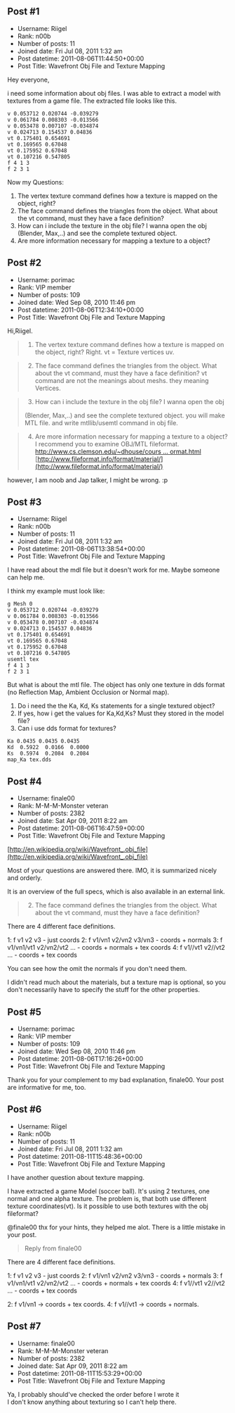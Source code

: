## Post #1
- Username: Riigel
- Rank: n00b
- Number of posts: 11
- Joined date: Fri Jul 08, 2011 1:32 am
- Post datetime: 2011-08-06T11:44:50+00:00
- Post Title: Wavefront Obj File and Texture Mapping

Hey everyone,

i need some information about obj files. I was able to extract a model with textures from a game file. The extracted file looks like this.

```
v 0.053712 0.020744 -0.039279
v 0.061784 0.008303 -0.013566
v 0.053478 0.007107 -0.034874
v 0.024713 0.154537 0.04836
vt 0.175401 0.654691
vt 0.169565 0.67048
vt 0.175952 0.67048
vt 0.107216 0.547805
f 4 1 3
f 2 3 1

```


Now my Questions:
1. The vertex texture command defines how a texture is mapped on the object, right?
2. The face command defines the triangles from the object. What about the vt command, must they have a face definition?
3. How can i include the texture in the obj file? I wanna open the obj 
(Blender, Max,..) and see the complete textured object.
4. Are more information necessary for mapping a texture to a object?
## Post #2
- Username: porimac
- Rank: VIP member
- Number of posts: 109
- Joined date: Wed Sep 08, 2010 11:46 pm
- Post datetime: 2011-08-06T12:34:10+00:00
- Post Title: Wavefront Obj File and Texture Mapping

Hi,Riigel.

> 1. The vertex texture command defines how a texture is mapped on the object, right?
Right. vt = Texture vertices uv.

> 2. The face command defines the triangles from the object. What about the vt command, must they have a face definition?
vt command are not the meanings about meshs. they meaning Vertices.

> 3. How can i include the texture in the obj file? I wanna open the obj
>
> (Blender, Max,..) and see the complete textured object.
you will make MTL file.
and write mtllib/usemtl command in obj file.

> 4. Are more information necessary for mapping a texture to a object?
I recommend you to examine OBJ/MTL fileformat.
[http://www.cs.clemson.edu/~dhouse/cours ... ormat.html](http://www.cs.clemson.edu/~dhouse/courses/405/docs/brief-obj-file-format.html)
[http://www.fileformat.info/format/material/](http://www.fileformat.info/format/material/)

however, I am noob and Jap talker, I might be wrong. :p
## Post #3
- Username: Riigel
- Rank: n00b
- Number of posts: 11
- Joined date: Fri Jul 08, 2011 1:32 am
- Post datetime: 2011-08-06T13:38:54+00:00
- Post Title: Wavefront Obj File and Texture Mapping

I have read about the mdl file but it doesn't work for me.
Maybe someone can help me.

I think my example must look like:

```
g Mesh 0
v 0.053712 0.020744 -0.039279
v 0.061784 0.008303 -0.013566
v 0.053478 0.007107 -0.034874
v 0.024713 0.154537 0.04836
vt 0.175401 0.654691
vt 0.169565 0.67048
vt 0.175952 0.67048
vt 0.107216 0.547805
usemtl tex
f 4 1 3
f 2 3 1

```


But what is about the mtl file. The object has only one texture in dds format (no Reflection Map, Ambient Occlusion or Normal map). 

1. Do i need the the Ka, Kd, Ks statements for a single textured object?
2. If yes, how i get the values for Ka,Kd,Ks? Must they stored in the model file?
3. Can i use dds format for textures?

```
Ka 0.0435 0.0435 0.0435
Kd  0.5922  0.0166  0.0000
Ks  0.5974  0.2084  0.2084
map_Ka tex.dds

```
## Post #4
- Username: finale00
- Rank: M-M-M-Monster veteran
- Number of posts: 2382
- Joined date: Sat Apr 09, 2011 8:22 am
- Post datetime: 2011-08-06T16:47:59+00:00
- Post Title: Wavefront Obj File and Texture Mapping

[http://en.wikipedia.org/wiki/Wavefront_.obj_file](http://en.wikipedia.org/wiki/Wavefront_.obj_file)

Most of your questions are answered there.
IMO, it is summarized nicely and orderly.

It is an overview of the full specs, which is also available in an external link.

> 2. The face command defines the triangles from the object. What about the vt command, must they have a face definition?

There are 4 different face definitions.

1: f v1 v2 v3 - just coords
2: f v1/vn1 v2/vn2 v3/vn3 - coords + normals
3: f v1/vn1/vt1 v2/vn2/vt2 ... - coords + normals + tex coords
4: f v1//vt1 v2//vt2 ... - coords + tex coords

You can see how the omit the normals if you don't need them.

I didn't read much about the materials, but a texture map is optional, so you don't necessarily have to specify the stuff for the other properties.
## Post #5
- Username: porimac
- Rank: VIP member
- Number of posts: 109
- Joined date: Wed Sep 08, 2010 11:46 pm
- Post datetime: 2011-08-06T17:16:26+00:00
- Post Title: Wavefront Obj File and Texture Mapping

Thank you for your complement to my bad explanation, finale00.
Your post are informative for me, too.
## Post #6
- Username: Riigel
- Rank: n00b
- Number of posts: 11
- Joined date: Fri Jul 08, 2011 1:32 am
- Post datetime: 2011-08-11T15:48:36+00:00
- Post Title: Wavefront Obj File and Texture Mapping

I have another question about texture mapping.

I have extracted a game Model (soccer ball). It's using 2 textures, one normal and one alpha texture. The problem is, that both use different 
texture coordinates(vt). Is it possible to use both textures with the obj fileformat?

@finale00
thx for your hints, they helped me alot.
There is a little mistake in your post.

> Reply from finale00
>
> 
There are 4 different face definitions.

1: f v1 v2 v3 - just coords
2: f v1/vn1 v2/vn2 v3/vn3 - coords + normals
3: f v1/vn1/vt1 v2/vn2/vt2 ... - coords + normals + tex coords
4: f v1//vt1 v2//vt2 ... - coords + tex coords

2: f v1/vn1 -> coords + tex coords.
4: f v1//vt1 -> coords + normals.
## Post #7
- Username: finale00
- Rank: M-M-M-Monster veteran
- Number of posts: 2382
- Joined date: Sat Apr 09, 2011 8:22 am
- Post datetime: 2011-08-11T15:53:29+00:00
- Post Title: Wavefront Obj File and Texture Mapping

Ya, I probably should've checked the order before I wrote it  
I don't know anything about texturing so I can't help there.
